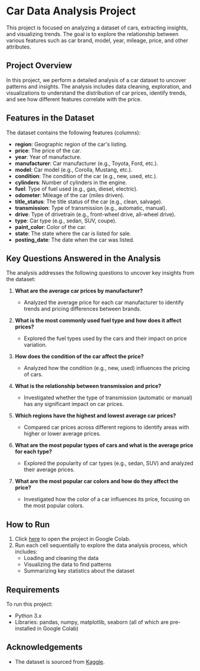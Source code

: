 # Car Data Analysis Project

This project is focused on analyzing a dataset of cars, extracting insights, and visualizing trends. The goal is to explore the relationship between various features such as car brand, model, year, mileage, price, and other attributes.

## Project Overview
In this project, we perform a detailed analysis of a car dataset to uncover patterns and insights. The analysis includes data cleaning, exploration, and visualizations to understand the distribution of car prices, identify trends, and see how different features correlate with the price.

## Features in the Dataset
The dataset contains the following features (columns):
- **region**: Geographic region of the car's listing.
- **price**: The price of the car.
- **year**: Year of manufacture.
- **manufacturer**: Car manufacturer (e.g., Toyota, Ford, etc.).
- **model**: Car model (e.g., Corolla, Mustang, etc.).
- **condition**: The condition of the car (e.g., new, used, etc.).
- **cylinders**: Number of cylinders in the engine.
- **fuel**: Type of fuel used (e.g., gas, diesel, electric).
- **odometer**: Mileage of the car (miles driven).
- **title_status**: The title status of the car (e.g., clean, salvage).
- **transmission**: Type of transmission (e.g., automatic, manual).
- **drive**: Type of drivetrain (e.g., front-wheel drive, all-wheel drive).
- **type**: Car type (e.g., sedan, SUV, coupe).
- **paint_color**: Color of the car.
- **state**: The state where the car is listed for sale.
- **posting_date**: The date when the car was listed.

## Key Questions Answered in the Analysis
The analysis addresses the following questions to uncover key insights from the dataset:

1. **What are the average car prices by manufacturer?**
   - Analyzed the average price for each car manufacturer to identify trends and pricing differences between brands.

2. **What is the most commonly used fuel type and how does it affect prices?**
   - Explored the fuel types used by the cars and their impact on price variation.

3. **How does the condition of the car affect the price?**
   - Analyzed how the condition (e.g., new, used) influences the pricing of cars.

4. **What is the relationship between transmission and price?**
   - Investigated whether the type of transmission (automatic or manual) has any significant impact on car prices.

5. **Which regions have the highest and lowest average car prices?**
   - Compared car prices across different regions to identify areas with higher or lower average prices.

6. **What are the most popular types of cars and what is the average price for each type?**
   - Explored the popularity of car types (e.g., sedan, SUV) and analyzed their average prices.

7. **What are the most popular car colors and how do they affect the price?**
   - Investigated how the color of a car influences its price, focusing on the most popular colors.

## How to Run
1. Click [here](https://colab.research.google.com/drive/1H24rxvdbVi26gJ6GecoNq0yeAnfUiHRL?usp=sharing) to open the project in Google Colab.
2. Run each cell sequentially to explore the data analysis process, which includes:
   - Loading and cleaning the data
   - Visualizing the data to find patterns
   - Summarizing key statistics about the dataset

## Requirements
To run this project:
- Python 3.x
- Libraries: pandas, numpy, matplotlib, seaborn (all of which are pre-installed in Google Colab)

## Acknowledgements
- The dataset is sourced from [Kaggle](https://www.kaggle.com/datasets/austinreese/craigslist-carstrucks-data/data).
